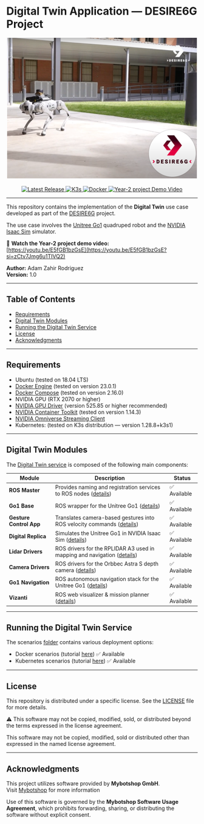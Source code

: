 # Digital Twin Application — DESIRE6G Project

<div align="center">
  <img src="./images/go1-5tonic.png" alt="Go1 at 5TONIC" width="500"/>
  <br><br>
  <a href="https://github.com/adamzr2000/unitree-go1-digital-twin/">
    <img src="https://img.shields.io/badge/Latest_Release-dev-orange" alt="Latest Release">
  </a>
  <a href="https://github.com/k3s-io/k3s/releases/tag/v1.28.8%2Bk3s1">
    <img src="https://img.shields.io/badge/K3s-v1.28.8%2Bk3s1-blue" alt="K3s">
  </a>
  <a href="https://github.com/docker">
    <img src="https://img.shields.io/badge/Docker-v23.0.1-blue" alt="Docker">
  </a>
  <a href="https://youtu.be/E5fGB1bzGsE?si=zCtv7Jmg6u1TIVQ2">
    <img src="https://img.shields.io/badge/Watch-Demo-red?logo=youtube" alt="Year-2 project Demo Video">
  </a>
</div>

---

This repository contains the implementation of the **Digital Twin** use case developed as part of the [DESIRE6G](https://desire6g.eu/) project.

The use case involves the [Unitree Go1](https://unitree-docs.readthedocs.io/en/latest/get_started/Go1_Edu.html) quadruped robot and the [NVIDIA Isaac Sim](https://developer.nvidia.com/isaac-sim) simulator.

🎥 **Watch the Year-2 project demo video:**  
[https://youtu.be/E5fGB1bzGsE](https://youtu.be/E5fGB1bzGsE?si=zCtv7Jmg6u1TIVQ2)

**Author:** Adam Zahir Rodriguez  
**Version:** 1.0

---

## Table of Contents

- [Requirements](#requirements)
- [Digital Twin Modules](#digital-twin-modules)
- [Running the Digital Twin Service](#running-the-digital-twin-service)
- [License](#license)
- [Acknowledgments](#acknowledgments)

---

## Requirements

- Ubuntu (tested on 18.04 LTS)
- [Docker Engine](https://docs.docker.com/engine/install/ubuntu/) (tested on version 23.0.1)
- [Docker Compose](https://docs.docker.com/compose/install/) (tested on version 2.16.0)
- NVIDIA GPU (RTX 2070 or higher)
- [NVIDIA GPU Driver](https://www.nvidia.com/en-us/drivers/unix/) (version 525.85 or higher recommended)
- [NVIDIA Container Toolkit](https://github.com/NVIDIA/nvidia-container-toolkit) (tested on version 1.14.3)
- [NVIDIA Omniverse Streaming Client](https://docs.isaacsim.omniverse.nvidia.com/latest/installation/manual_livestream_clients.html)
- Kubernetes: (tested on K3s distribution — version 1.28.8+k3s1)

---

## Digital Twin Modules

The [Digital Twin service](./digital-twin-service/) is composed of the following main components:

| Module                 | Description                                                                                                     | Status       |
|------------------------|-----------------------------------------------------------------------------------------------------------------|--------------|
| **ROS Master**         | Provides naming and registration services to ROS nodes ([details](./digital-twin-service/ros-master/))               | ✅ Available |
| **Go1 Base**           | ROS wrapper for the Unitree Go1 ([details](./digital-twin-service/go1-base/))                                        | ✅ Available |
| **Gesture Control App**| Translates camera-based gestures into ROS velocity commands ([details](./digital-twin-service/gesture-control-app/)) | ✅ Available |
| **Digital Replica**    | Simulates the Unitree Go1 in NVIDIA Isaac Sim ([details](./digital-twin-service/digital-replica/))                   | ✅ Available |
| **Lidar Drivers**      | ROS drivers for the RPLIDAR A3 used in mapping and navigation ([details](./digital-twin-service/lidar-drivers/))     | ✅ Available |
| **Camera Drivers**     | ROS drivers for the Orbbec Astra S depth camera ([details](./digital-twin-service/camera-drivers/))                  | ✅ Available |
| **Go1 Navigation**     | ROS autonomous navigation stack for the Unitree Go1 ([details](./digital-twin-service/go1-navigation/))              | ✅ Available |
| **Vizanti**            | ROS web visualizer & mission planner ([details](./digital-twin-service/vizanti/))                                    | ✅ Available |

---
 
## Running the Digital Twin Service

The scenarios [folder](./scenarios/) contains various deployment options:
- Docker scenarios (tutorial [here](./scenarios/docker/)) ✅ Available   
- Kubernetes scenarios (tutorial [here](./scenarios/kubernetes/)) ✅ Available   

---

## License
This repository is distributed under a specific license. See the [LICENSE](./LICENSE.txt) file for more details.

⚠️ This software may not be copied, modified, sold, or distributed beyond the terms expressed in the license agreement.

This software may not be copied, modified, sold or distributed other than
expressed in the named license agreement.

---

## Acknowledgments
This project utilizes software provided by **Mybotshop GmbH**.  
Visit [Mybotshop](https://www.docs.mybotshop.de/) for more information

Use of this software is governed by the **Mybotshop Software Usage Agreement**, which prohibits forwarding, sharing, or distributing the software without explicit consent.